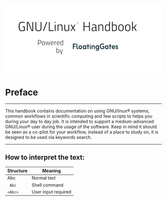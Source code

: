[![title](images/powered_by_adige.png)](https://www.floating-gates.com/)

# Preface
-----------------------------------------------------------

This handbook contains documentation on using GNU/linux® systems, common workflows in scientific 
computing and few scripts to helps you during your day to day job. It is intended to support a 
medium-advanced  GNU/Linux® user during the usage of the software. Keep in mind it should be
seen as a co-pilot for your workflow, instead of a place to study on, it is designed to be
used via keywords search.

--------------------------------------------------------------


## How to interpret the text:

| Structure    | Meaning             |
| -----------  | ------------------- |
| Abc          | Normal text         |
|``` Abc```    | Shell command       |
|```<Abc>```   | User input required |
